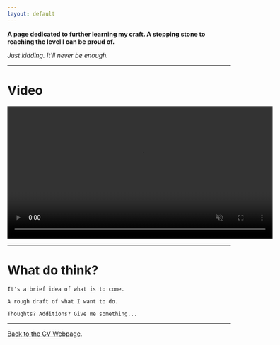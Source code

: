```yaml
---
layout: default
---
```


**A page dedicated to further learning my craft. A stepping stone to reaching the level I can be proud of.**

_Just kidding. It'll never be enough._


---


# Video
<video height="300" controls autoplay muted loop>
  <source controls autoplay muted loop src="https://github.com/KingKai025/praiseking/raw/refs/heads/main/Gif2.mp4" height="300" type="video/mp4">
  <source controls autoplay muted loop src="https://github.com/KingKai025/praiseking/raw/refs/heads/main/Gif2.webm" height="300" type="video/webm">
  Your browser does not support the video tag.
</video>

---

# What do think?

`It's a brief idea of what is to come.`

`A rough draft of what I want to do.`

`Thoughts? Additions? Give me something...`



* * *


[Back to the CV Webpage](./another-page.html).
